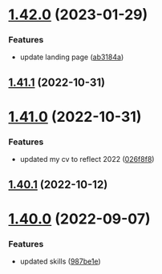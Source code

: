 # [1.42.0](https://github.com/MihaiNueleanu/blog/compare/1.41.1...1.42.0) (2023-01-29)


### Features

* update landing page ([ab3184a](https://github.com/MihaiNueleanu/blog/commit/ab3184a0c195c96a717063fe150521cb9a9b94c9))



## [1.41.1](https://github.com/MihaiNueleanu/blog/compare/1.41.0...1.41.1) (2022-10-31)



# [1.41.0](https://github.com/MihaiNueleanu/blog/compare/1.40.1...1.41.0) (2022-10-31)


### Features

* updated my cv to reflect 2022 ([026f8f8](https://github.com/MihaiNueleanu/blog/commit/026f8f8f87af43bdbe92743c8aaccaacd7fcd921))



## [1.40.1](https://github.com/MihaiNueleanu/blog/compare/1.40.0...1.40.1) (2022-10-12)



# [1.40.0](https://github.com/MihaiNueleanu/blog/compare/1.39.0...1.40.0) (2022-09-07)


### Features

* updated skills ([987be1e](https://github.com/MihaiNueleanu/blog/commit/987be1e0c89cf0060ce83dab48999c372a87bee2))



